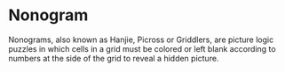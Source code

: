 # Nonogram
Nonograms, also known as Hanjie, Picross or Griddlers, are picture logic puzzles in which
cells in a grid must be colored or left blank according to numbers at the side of the grid
to reveal a hidden picture.
